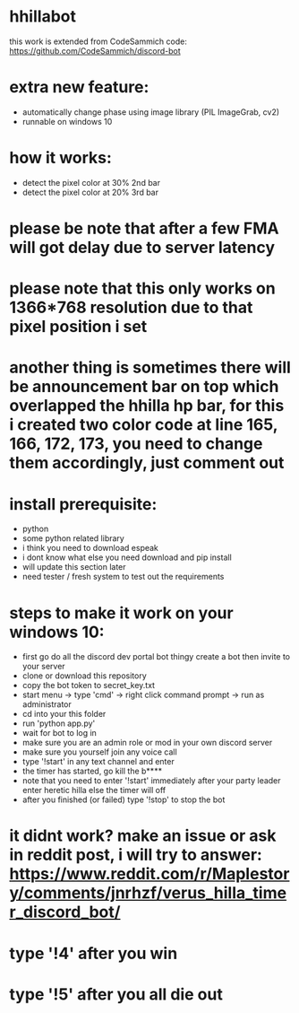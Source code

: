 # hhillabot

this work is extended from CodeSammich code: https://github.com/CodeSammich/discord-bot

# extra new feature:
- automatically change phase using image library (PIL ImageGrab, cv2)
- runnable on windows 10

# how it works:
- detect the pixel color at 30% 2nd bar
- detect the pixel color at 20% 3rd bar

# please be note that after a few FMA will got delay due to server latency
# please note that this only works on 1366*768 resolution due to that pixel position i set

# another thing is sometimes there will be announcement bar on top which overlapped the hhilla hp bar, for this i created two color code at line 165, 166, 172, 173, you need to change them accordingly, just comment out 

# install prerequisite:
- python
- some python related library
- i think you need to download espeak
- i dont know what else you need download and pip install
- will update this section later
- need tester / fresh system to test out the requirements

# steps to make it work on your windows 10:
- first go do all the discord dev portal bot thingy create a bot then invite to your server
- clone or download this repository
- copy the bot token to secret_key.txt
- start menu -> type 'cmd' -> right click command prompt -> run as administrator
- cd into your this folder
- run 'python app.py'
- wait for bot to log in
- make sure you are an admin role or mod in your own discord server
- make sure you yourself join any voice call
- type '!start' in any text channel and enter
- the timer has started, go kill the b****
- note that you need to enter '!start' immediately after your party leader enter heretic hilla else the timer will off
- after you finished (or failed) type '!stop' to stop the bot

# it didnt work? make an issue or ask in reddit post, i will try to answer: https://www.reddit.com/r/Maplestory/comments/jnrhzf/verus_hilla_timer_discord_bot/

# type '!4' after you win
# type '!5' after you all die out


